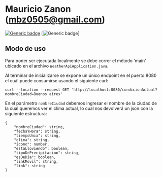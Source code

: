 # Mauricio Zanon (mbz0505@gmail.com)

[![Generic badge](https://img.shields.io/badge/java-1.8-red.svg)](https://shields.io/)
[![Generic badge](https://img.shields.io/badge/Spring%20Boot-2.7.8-green.svg)]

## Modo de uso

Para poder ser ejecutada localmente se debe correr el método 'main' ubicado en el archivo `WeatherApiApplication.java`.

Al terminar de inicializarse se expone un único endpoint en el puerto 8080 el cuál puede consumirse usando el siguiente curl:

```
curl --location --request GET 'http://localhost:8080/condicionActual?nombreCiudad=Buenos aires'
```

En el parámetro `nombreCiudad` debemos ingresar el nombre de la ciudad de la cual queremos ver el clima actual, lo cual nos devolverá un json con la siguiente estructura:

```
{
    "nombreCiudad": string,
    "fechaYHora": string,
    "tiempoUnix": string,
    "clima": string,
    "icono": number,
    "estaLloviendo": boolean,
    "tipoDePrecipitacion": string,
    "esDeDia": boolean,
    "linkMovil": string,
    "link": string
}
```
